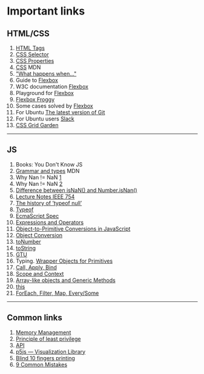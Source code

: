 # Important links #

## HTML/CSS ##
1. [HTML Tags](https://www.w3schools.com/tags/default.asp)
2. [CSS Selector](https://www.w3schools.com/cssref/css_selectors.asp)
3. [CSS Properties](https://www.w3schools.com/cssref/default.asp)
4. [CSS](https://www.w3schools.com/tags/default.asp) MDN
5. ["What happens when..."](https://github.com/alex/what-happens-when/blob/master/README.rst)
6. Guide to [Flexbox](https://css-tricks.com/snippets/css/a-guide-to-flexbox/)
7. W3C documentation [Flexbox](https://www.w3.org/TR/css-flexbox-1/)
8. Playground for [Flexbox](https://codepen.io/enxaneta/full/adLPwv)
9. [Flexbox Froggy](http://flexboxfroggy.com/)
10. Some cases solved by [Flexbox](https://philipwalton.github.io/solved-by-flexbox/)
11. For Ubuntu [The latest version of Git](https://askubuntu.com/questions/568591/how-do-i-install-the-latest-version-of-git-with-apt/568596)
12. For Ubuntu users [Slack](https://itsfoss.com/slack-use-linux/)
13. [CSS Grid Garden](http://cssgridgarden.com/)

***

## JS ##
1. Books: You Don't Know JS
2. [Grammar and types](https://developer.mozilla.org/bm/docs/Web/JavaScript/Guide/Grammar_and_Types) MDN
3. Why Nan != NaN [1](https://stackoverflow.com/questions/1565164/what-is-the-rationale-for-all-comparisons-returning-false-for-ieee754-nan-values)
4. Why Nan != NaN [2](https://www.quora.com/In-JavaScript-why-does-the-expression-NaN-NaN-give-a-false-value)
5. [Difference between isNaN() and Number.isNan()](https://developer.mozilla.org/en-US/docs/Web/JavaScript/Reference/Global_Objects/NaN)
6. [Lecture Notes IEEE 754](http://www.cs.berkeley.edu/~wkahan/ieee754status/IEEE754.PDF)
7. [The history of ’typeof null’](http://2ality.com/2013/10/typeof-null.html)
8. [Typeof](https://developer.mozilla.org/en-US/docs/Web/JavaScript/Reference/Operators/typeof)
9. [EcmaScript Spec](http://www.ecma-international.org/ecma-262/5.1/#sec-8)
10. [Expressions and Operators](https://developer.mozilla.org/en-US/docs/Web/JavaScript/Guide/Expressions_and_Operators)
11. [Object-to-Primitive Conversions in JavaScript](http://www.adequatelygood.com/Object-to-Primitive-Conversions-in-JavaScript.html)
12. [Object Conversion](https://learn.javascript.ru/object-conversion)
13. [toNumber](https://developer.mozilla.org/en-US/docs/Web/JavaScript/Reference/Global_Objects/Number/prototype)
14. [toString](https://developer.mozilla.org/en-US/docs/Web/JavaScript/Reference/Global_Objects/String/prototype)
15. [GTU](https://github.com/aca-betconstruct/test-force)
16. Typing. [Wrapper Objects for Primitives](http://speakingjs.com/es5/ch08.html)
17. [Call, Apply, Bind](https://www.codementor.io/niladrisekhardutta/how-to-call-apply-and-bind-in-javascript-8i1jca6jp)
18. [Scope and Context](http://ryanmorr.com/understanding-scope-and-context-in-javascript/)
19. [Array-like objects and Generic Methods](http://2ality.com/2013/05/quirk-array-like-objects.html)
20. [this](https://habrahabr.ru/post/149516/)
21. [ForEach, Filter, Map, Every/Some](https://learn.javascript.ru/array-iteration)
***

## Common links ##

1. [Memory Management](https://developer.mozilla.org/en-US/docs/Web/JavaScript/Memory_Management)
2. [Principle of least privilege
](https://en.wikipedia.org/wiki/Principle_of_least_privilege)
3. [API](https://medium.freecodecamp.org/what-is-an-api-in-english-please-b880a3214a82)
4. [p5js — Visualization Library](https://p5js.org/)
5. [Blind 10 fingers printing](http://klava.org)
6. [9 Common Mistakes](https://www.sitepoint.com/learning-javascript-9-common-mistakes/)
